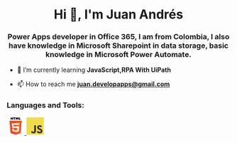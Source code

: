 <h1 align="center">Hi 👋, I'm Juan Andrés</h1>
<h3 align="center">Power Apps developer in Office 365, I am from Colombia, I also have knowledge in Microsoft Sharepoint in data storage, basic knowledge in Microsoft Power Automate.</h3>

- 🌱 I’m currently learning **JavaScript,RPA With UiPath**

- 📫 How to reach me **juan.developapps@gmail.com**

<h3 align="left">Languages and Tools:</h3>
<p align="left"> <a href="https://www.w3.org/html/" target="_blank" rel="noreferrer"> <img src="https://raw.githubusercontent.com/devicons/devicon/master/icons/html5/html5-original-wordmark.svg" alt="html5" width="40" height="40"/> </a> <a href="https://developer.mozilla.org/en-US/docs/Web/JavaScript" target="_blank" rel="noreferrer"> <img src="https://raw.githubusercontent.com/devicons/devicon/master/icons/javascript/javascript-original.svg" alt="javascript" width="40" height="40"/> </a> </p>

